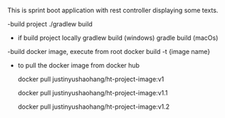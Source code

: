 This is sprint boot application with rest controller 
displaying some texts.

-build project
./gradlew build 

- if build project locally
gradlew build (windows)
gradle build (macOs)  
  
-build docker image, execute from root
docker build -t {image name}

- to pull the docker image from docker hub
  
  docker pull justinyushaohang/ht-project-image:v1 
  
  docker pull justinyushaohang/ht-project-image:v1.1
  
  docker pull justinyushaohang/ht-project-image:v1.2
  